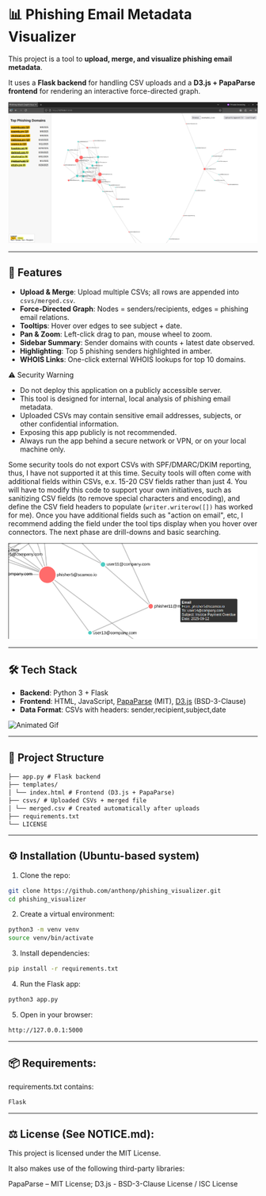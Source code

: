 # 📊 Phishing Email Metadata Visualizer

This project is a tool to **upload, merge, and visualize phishing email metadata**.  

It uses a **Flask backend** for handling CSV uploads and a **D3.js + PapaParse frontend** for rendering an interactive force-directed graph.

![Full View](/full_view.png)

---

## 🚀 Features

- **Upload & Merge**: Upload multiple CSVs; all rows are appended into `csvs/merged.csv`.
- **Force-Directed Graph**: Nodes = senders/recipients, edges = phishing email relations.
- **Tooltips**: Hover over edges to see subject + date.
- **Pan & Zoom**: Left-click drag to pan, mouse wheel to zoom.
- **Sidebar Summary**: Sender domains with counts + latest date observed.
- **Highlighting**: Top 5 phishing senders highlighted in amber.
- **WHOIS Links**: One-click external WHOIS lookups for top 10 domains.

⚠️ Security Warning
- Do not deploy this application on a publicly accessible server.
- This tool is designed for internal, local analysis of phishing email metadata.
- Uploaded CSVs may contain sensitive email addresses, subjects, or other confidential information.
- Exposing this app publicly is not recommended.
- Always run the app behind a secure network or VPN, or on your local machine only.

Some security tools do not export CSVs with SPF/DMARC/DKIM reporting, thus, I have not supported it at this time. Secuity tools will often come with additional fields within CSVs, e.x. 15-20 CSV fields rather than just 4. You will have to modify this code to support your own initiatives, such as sanitizing CSV fields (to remove special characters and encoding), and define the CSV field headers to populate (`writer.writerow([])` has worked for me). Once you have additional fields such as "action on email", etc, I recommend adding the field under the tool tips display when you hover over connectors. The next phase are drill-downs and basic searching.

![Tool Tips](/tool_tips.png)

---

## 🛠️ Tech Stack

- **Backend**: Python 3 + Flask
- **Frontend**: HTML, JavaScript, [PapaParse](https://github.com/mholt/PapaParse) (MIT), [D3.js](https://d3js.org/) (BSD-3-Clause)
- **Data Format**: CSVs with headers: sender,recipient,subject,date

![Animated Gif](/screen_recording.gif)

---

## 📂 Project Structure
```
├── app.py # Flask backend
├── templates/
│ └── index.html # Frontend (D3.js + PapaParse)
├── csvs/ # Uploaded CSVs + merged file
│ └── merged.csv # Created automatically after uploads
├── requirements.txt
└── LICENSE
```

---

## ⚙️ Installation (Ubuntu-based system)

1. Clone the repo:
```bash
git clone https://github.com/anthonp/phishing_visualizer.git
cd phishing_visualizer
```
2. Create a virtual environment:
```bash
python3 -m venv venv
source venv/bin/activate
```
3. Install dependencies:
```bash
pip install -r requirements.txt
```
4. Run the Flask app:
```bash
python3 app.py
```
5. Open in your browser:
```bash
http://127.0.0.1:5000
```

---

## 📦 Requirements:

requirements.txt contains:
```bash
Flask
```

---

## ⚖️ License (See NOTICE.md):

This project is licensed under the MIT License.

It also makes use of the following third-party libraries:

PapaParse – MIT License;
D3.js - BSD-3-Clause License / ISC License
